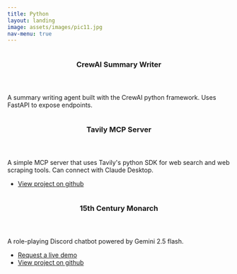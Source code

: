 ```yaml
---
title: Python
layout: landing
image: assets/images/pic11.jpg
nav-menu: true
---
```


<!-- Main -->
<div id="main">

<!-- Two -->
<section id="two" class="spotlights">
	<section>
		<a href="generic.html" class="image">
			<img src="{% link assets/images/pic08.jpg %}" alt="" data-position="center center" />
		</a>
		<div class="content">
			<div class="inner">
				<header class="major">
					<h3>CrewAI Summary Writer</h3>
				</header>
				<p>A summary writing agent built with the CrewAI python framework. Uses FastAPI to expose endpoints.</p>
			</div>
		</div>
	</section>
	<section>
		<a href="generic.html" class="image">
			<img src="{% link assets/images/pic09.jpg %}" alt="" data-position="top center" />
		</a>
		<div class="content">
			<div class="inner">
				<header class="major">
					<h3>Tavily MCP Server</h3>
				</header>
				<p>A simple MCP server that uses Tavily's python SDK for web search and web scraping tools. Can connect with Claude Desktop.</p>
				<ul class="actions">
					<li><a href="https://oireoireoire.itch.io/trench-defenders" class="button">View project on github</a></li>
				</ul>
			</div>
		</div>
	</section>
	<section>
		<a href="generic.html" class="image">
			<img src="{% link assets/images/pic10.jpg %}" alt="" data-position="25% 25%" />
		</a>
		<div class="content">
			<div class="inner">
				<header class="major">
					<h3>15th Century Monarch</h3>
				</header>
				<p>A role-playing Discord chatbot powered by Gemini 2.5 flash.</p>
                <ul class="actions">
					<li><a href="mailto:nicholas.v.dutta@gmail.com?subject=Monarch%Chatbot%Demo%Request" class="button">Request a live demo</a></li>
					<li><a href="https://github.com/nvdutta/15th-Century-Monarch" class="button">View project on github</a></li>
				</ul>
			</div>
		</div>
	</section>
</section>

</div>
